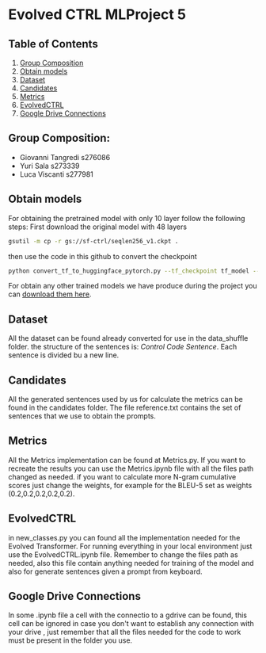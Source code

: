 # Evolved CTRL MLProject 5

## Table of Contents

1. [Group Composition](#group-composition)
2. [Obtain models](#obtain-models)
3. [Dataset](#dataset)
4. [Candidates](#candidates)
5. [Metrics](#metrics)
6. [EvolvedCTRL](#evolvedCTRL)
7. [Google Drive Connections](#gdrive-connection)

## Group Composition:

* Giovanni Tangredi s276086
* Yuri Sala s273339
* Luca Viscanti s277981

## Obtain models

For obtaining the pretrained model with only 10 layer follow the following steps:
First download the original model with 48 layers
```bash
gsutil -m cp -r gs://sf-ctrl/seqlen256_v1.ckpt .
```
then use the code in this github to convert the checkpoint
```bash
python convert_tf_to_huggingface_pytorch.py --tf_checkpoint tf_model --pytorch_checkpoint converted_model.bin --num_layers 10
```
For obtain any other trained models we have produce during the project you can [download them here](https://drive.google.com/drive/folders/14_t4bxw4y6m82FG_EpbP7aM9BLCqtnBd?usp=sharing).

## Dataset

All the dataset can be found already converted for use in the data_shuffle folder.
the structure of the sentences is: *Control Code* *Sentence*. Each sentence is divided bu a new line.

## Candidates

All the generated sentences used by us for calculate the metrics can be found in the candidates folder. The file reference.txt contains the set of sentences that we use to obtain the prompts.

## Metrics 
All the Metrics implementation can be found at Metrics.py.
If you want to recreate the results you can use the Metrics.ipynb file with all the files path changed as needed.
if you want to calculate more N-gram cumulative scores just change the weights, for example for the BLEU-5 set as weights (0.2,0.2,0.2,0.2,0.2).

## EvolvedCTRL
in new_classes.py you can found all the implementation needed for the Evolved Transformer.
For running everything in your local environment just use the EvolvedCTRL.ipynb file.
Remember to change the files path as needed, also this file contain anything needed for training of the model and also for generate sentences given a prompt from keyboard.

## Google Drive Connections
In some .ipynb file a cell with the connectio to a gdrive can be found, this cell can be ignored in case you  don't want to establish any connection with your drive , just remember that all the files needed for the code to work must be present in the folder you use.
